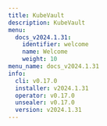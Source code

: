 ```yaml
---
title: KubeVault
description: KubeVault
menu:
  docs_v2024.1.31:
    identifier: welcome
    name: Welcome
    weight: 10
menu_name: docs_v2024.1.31
info:
  cli: v0.17.0
  installer: v2024.1.31
  operator: v0.17.0
  unsealer: v0.17.0
  version: v2024.1.31
---
```


